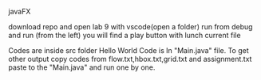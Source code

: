 javaFX

download repo and open lab 9 with vscode(open a folder) run from debug and run (from the left) you will find a play button with lunch current file 

Codes are inside src folder 
Hello World Code is In "Main.java" file.
To get other output copy codes from flow.txt,hbox.txt,grid.txt and assignment.txt  paste to the "Main.java" and run one by one.
